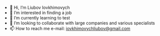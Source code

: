 - 👋 Hi, I’m Liubov Iovkhimovych
- 👀 I’m interested in finding a job
- 🌱 I’m currently learning to test
- 💞️ I’m looking to collaborate with large companies and various specialists
- 📫 How to reach me e-mail: iovkhimovychliubov@gmail.com

<!---
LiubovIovkhimovych/LiubovIovkhimovych is a ✨ special ✨ repository because its `README.md` (this file) appears on your GitHub profile.
You can click the Preview link to take a look at your changes.
--->
